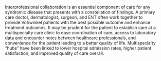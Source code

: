 Interprofessional collaboration is an essential component of care for any syndromic disease that presents with a constellation of findings. A primary care doctor, dermatologist, surgeon, and ENT often work together to provide Vohwinkel patients with the best possible outcome and enhance treatment outcomes. It may be prudent for the patient to establish care at a multispecialty care clinic to ease coordination of care, access to laboratory data and encounter notes between healthcare professionals, and convenience for the patient leading to a better quality of life. Multispecialty “hubs” have been linked to lower hospital admission rates, higher patient satisfaction, and improved quality of care overall.